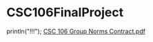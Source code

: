# CSC106FinalProject
println("!!!");
[CSC 106 Group Norms Contract.pdf](https://github.com/szczepanski4/CSC106FinalProject/files/10035171/CSC.106.Group.Norms.Contract.pdf)

